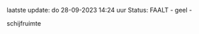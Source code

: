 laatste update: 
do 28-09-2023 14:24   uur 
Status: FAALT - geel - 
<div class="service Y">schijfruimte</div>